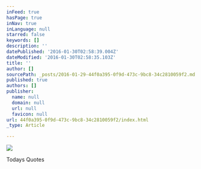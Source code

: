 ```yaml
---
inFeed: true
hasPage: true
inNav: true
inLanguage: null
starred: false
keywords: []
description: ''
datePublished: '2016-01-30T02:58:39.004Z'
dateModified: '2016-01-30T02:58:35.103Z'
title: ''
author: []
sourcePath: _posts/2016-01-29-44f0a395-0f9d-473c-9bc8-34c2810059f2.md
published: true
authors: []
publisher:
  name: null
  domain: null
  url: null
  favicon: null
url: 44f0a395-0f9d-473c-9bc8-34c2810059f2/index.html
_type: Article

---
```

![](https://the-grid-user-content.s3-us-west-2.amazonaws.com/a543f54c-ec9d-44d2-a788-f32edb98edca.jpg)

Todays  Quotes